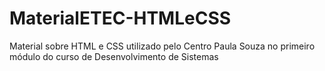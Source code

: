 # MaterialETEC-HTMLeCSS
 Material sobre HTML e CSS utilizado pelo Centro Paula Souza no primeiro módulo do curso de Desenvolvimento  de Sistemas
